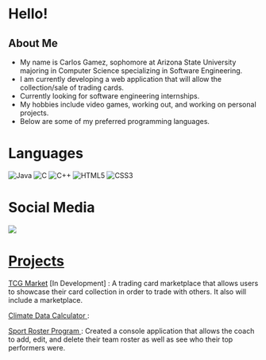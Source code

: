 # Hello!
## About Me
- My name is Carlos Gamez, sophomore at Arizona State University majoring in Computer Science specializing in Software Engineering.
- I am currently developing a web application that will allow the collection/sale of trading cards.
- Currently looking for software engineering internships.
- My hobbies include video games, working out, and working on personal projects.
- Below are some of my preferred programming languages.

# Languages
![Java](https://img.shields.io/badge/Java-ED8B00?style=for-the-badge&logo=openjdk&logoColor=white)
![C](https://img.shields.io/badge/c-%2300599C.svg?style=for-the-badge&logo=c&logoColor=white)
![C++](https://img.shields.io/badge/c++-%2300599C.svg?style=for-the-badge&logo=c%2B%2B&logoColor=white)
![HTML5](https://img.shields.io/badge/html5-%23E34F26.svg?style=for-the-badge&logo=html5&logoColor=white)
![CSS3](https://img.shields.io/badge/css3-%231572B6.svg?style=for-the-badge&logo=css3&logoColor=white)

# Social Media
<p>
  <a href="https://www.linkedin.com/in/cjgamez/" rel="nofollow norefferer">
    <img src="https://img.shields.io/badge/linkedin-%230077B5.svg?style=for-the-badge&logo=linkedin&logoColor=white">
</p>

# Projects
<p>
  <a href=""> TCG Market</a> [In Development] : A trading card marketplace that allows users to showcase their card collection in order to trade with others. It also will include a marketplace.
</p>
<p>
  <a href=""> Climate Data Calculator </a> : 
</p>
<p>
  <a href=""> Sport Roster Program </a> : Created a console application that allows the coach to add, edit, and delete their team roster as well as see who their top performers were.
</p>
